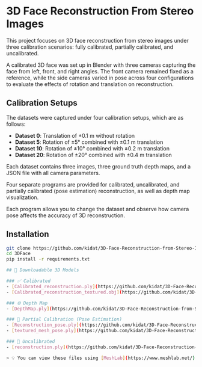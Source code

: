 # 3D Face Reconstruction From Stereo Images

This project focuses on 3D face reconstruction from stereo images under three calibration scenarios: fully calibrated, partially calibrated, and uncalibrated.

A calibrated 3D face was set up in Blender with three cameras capturing the face from left, front, and right angles. The front camera remained fixed as a reference, while the side cameras varied in pose across four configurations to evaluate the effects of rotation and translation on reconstruction.

## Calibration Setups

The datasets were captured under four calibration setups, which are as follows:

- **Dataset 0**: Translation of ±0.1 m without rotation  
- **Dataset 5**: Rotation of ±5° combined with ±0.1 m translation  
- **Dataset 10**: Rotation of ±10° combined with ±0.2 m translation  
- **Dataset 20**: Rotation of ±20° combined with ±0.4 m translation  

Each dataset contains three images, three ground truth depth maps, and a JSON file with all camera parameters.

Four separate programs are provided for calibrated, uncalibrated, and partially calibrated (pose estimation) reconstruction, as well as depth map visualization.

Each program allows you to change the dataset and observe how camera pose affects the accuracy of 3D reconstruction.
## Installation

```bash
git clone https://github.com/kidat/3D-Face-Reconstruction-from-Stereo-Images.git 3DFace
cd 3DFace
pip install -r requirements.txt

## 🔽 Downloadable 3D Models

### ✅ Calibrated
- [Calibrated_reconstruction.ply](https://github.com/kidat/3D-Face-Reconstruction-from-Stereo-Images/raw/master/output/calibrated/Calibrated_reconstruction.ply)
- [Calibrated_reconstruction_textured.obj](https://github.com/kidat/3D-Face-Reconstruction-from-Stereo-Images/raw/master/output/calibrated/Calibrated_reconstruction_textured.obj)

### 🌐 Depth Map
- [DepthMap.ply](https://github.com/kidat/3D-Face-Reconstruction-from-Stereo-Images/raw/master/output/depthmap/DepthMap.ply)

### 📍 Partial Calibration (Pose Estimation)
- [Reconstruction_pose.ply](https://github.com/kidat/3D-Face-Reconstruction-from-Stereo-Images/raw/master/output/partial%20calibrated/Reconstruction_pose.ply)
- [textured_mesh_pose.ply](https://github.com/kidat/3D-Face-Reconstruction-from-Stereo-Images/raw/master/output/partial%20calibrated/textured_mesh_pose.ply)

### 🚫 Uncalibrated
- [reconstruction.ply](https://github.com/kidat/3D-Face-Reconstruction-from-Stereo-Images/raw/master/output/uncalibrated/reconstruction.ply)

> 💡 You can view these files using [MeshLab](https://www.meshlab.net/), [CloudCompare](https://www.danielgm.net/cc/), or any 3D viewer that supports `.ply` or `.obj`.

